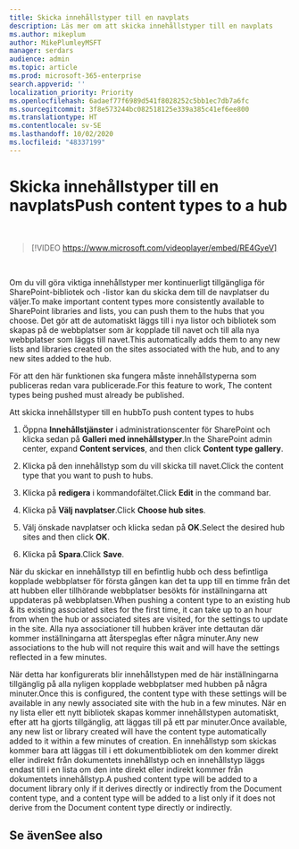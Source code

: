 ```yaml
---
title: Skicka innehållstyper till en navplats
description: Läs mer om att skicka innehållstyper till en navplats
ms.author: mikeplum
author: MikePlumleyMSFT
manager: serdars
audience: admin
ms.topic: article
ms.prod: microsoft-365-enterprise
search.appverid: ''
localization_priority: Priority
ms.openlocfilehash: 6adaef77f6989d541f8028252c5bb1ec7db7a6fc
ms.sourcegitcommit: 3f8e573244bc082518125e339a385c41ef6ee800
ms.translationtype: HT
ms.contentlocale: sv-SE
ms.lasthandoff: 10/02/2020
ms.locfileid: "48337199"
---
```

# <a name="push-content-types-to-a-hub"></a><span data-ttu-id="c0211-103">Skicka innehållstyper till en navplats</span><span class="sxs-lookup"><span data-stu-id="c0211-103">Push content types to a hub</span></span>

</br>

> [!VIDEO https://www.microsoft.com/videoplayer/embed/RE4GyeV]  

</br>


<span data-ttu-id="c0211-104">Om du vill göra viktiga innehållstyper mer kontinuerligt tillgängliga för SharePoint-bibliotek och -listor kan du skicka dem till de navplatser du väljer.</span><span class="sxs-lookup"><span data-stu-id="c0211-104">To make important content types more consistently available to SharePoint libraries and lists, you can push them to the hubs that you choose.</span></span> <span data-ttu-id="c0211-105">Det gör att de automatiskt läggs till i nya listor och bibliotek som skapas på de webbplatser som är kopplade till navet och till alla nya webbplatser som läggs till navet.</span><span class="sxs-lookup"><span data-stu-id="c0211-105">This automatically adds them to any new lists and libraries created on the sites associated with the hub, and to any new sites added to the hub.</span></span>

<span data-ttu-id="c0211-106">För att den här funktionen ska fungera måste innehållstyperna som publiceras redan vara publicerade.</span><span class="sxs-lookup"><span data-stu-id="c0211-106">For this feature to work, The content types being pushed must already be published.</span></span>

<span data-ttu-id="c0211-107">Att skicka innehållstyper till en hubb</span><span class="sxs-lookup"><span data-stu-id="c0211-107">To push content types to hubs</span></span>

1. <span data-ttu-id="c0211-108">Öppna **Innehållstjänster** i administrationscenter för SharePoint och klicka sedan på **Galleri med innehållstyper**.</span><span class="sxs-lookup"><span data-stu-id="c0211-108">In the SharePoint admin center, expand **Content services**, and then click **Content type gallery**.</span></span>

2. <span data-ttu-id="c0211-109">Klicka på den innehållstyp som du vill skicka till navet.</span><span class="sxs-lookup"><span data-stu-id="c0211-109">Click the content type that you want to push to hubs.</span></span>

3. <span data-ttu-id="c0211-110">Klicka på **redigera** i kommandofältet.</span><span class="sxs-lookup"><span data-stu-id="c0211-110">Click **Edit** in the command bar.</span></span>
 
4. <span data-ttu-id="c0211-111">Klicka på **Välj navplatser**.</span><span class="sxs-lookup"><span data-stu-id="c0211-111">Click **Choose hub sites**.</span></span>
 
5. <span data-ttu-id="c0211-112">Välj önskade navplatser och klicka sedan på **OK**.</span><span class="sxs-lookup"><span data-stu-id="c0211-112">Select the desired hub sites and then click **OK**.</span></span>
 
6. <span data-ttu-id="c0211-113">Klicka på **Spara**.</span><span class="sxs-lookup"><span data-stu-id="c0211-113">Click **Save**.</span></span>

<span data-ttu-id="c0211-114">När du skickar en innehållstyp till en befintlig hubb och dess befintliga kopplade webbplatser för första gången kan det ta upp till en timme från det att hubben eller tillhörande webbplatser besökts för inställningarna att uppdateras på webbplatsen.</span><span class="sxs-lookup"><span data-stu-id="c0211-114">When pushing a content type to an existing hub & its existing associated sites for the first time, it can take up to an hour from when the hub or associated sites are visited, for the settings to update in the site.</span></span> <span data-ttu-id="c0211-115">Alla nya associationer till hubben kräver inte dettautan där kommer inställningarna att återspeglas efter några minuter.</span><span class="sxs-lookup"><span data-stu-id="c0211-115">Any new associations to the hub will not require this wait and will have the settings reflected in a few minutes.</span></span> 

<span data-ttu-id="c0211-116">När detta har konfigurerats blir innehållstypen med de här inställningarna tillgänglig på alla nyligen kopplade webbplatser med hubben på några minuter.</span><span class="sxs-lookup"><span data-stu-id="c0211-116">Once this is configured, the content type with these settings will be available in any newly associated site with the hub in a few minutes.</span></span> <span data-ttu-id="c0211-117">När en ny lista eller ett nytt bibliotek skapas kommer innehållstypen automatiskt, efter att ha gjorts tillgänglig, att läggas till på ett par minuter.</span><span class="sxs-lookup"><span data-stu-id="c0211-117">Once available, any new list or library created will have the content type automatically added to it within a few minutes of creation.</span></span> <span data-ttu-id="c0211-118">En innehållstyp som skickas kommer bara att läggas till i ett dokumentbibliotek om den kommer direkt eller indirekt från dokumentets innehållstyp och en innehållstyp läggs endast till i en lista om den inte direkt eller indirekt kommer från dokumentets innehållstyp.</span><span class="sxs-lookup"><span data-stu-id="c0211-118">A pushed content type will be added to a document library only if it derives directly or indirectly from the Document content type, and a content type will be added to a list only if it does not derive from the Document content type directly or indirectly.</span></span>

## <a name="see-also"></a><span data-ttu-id="c0211-119">Se även</span><span class="sxs-lookup"><span data-stu-id="c0211-119">See also</span></span>



  






